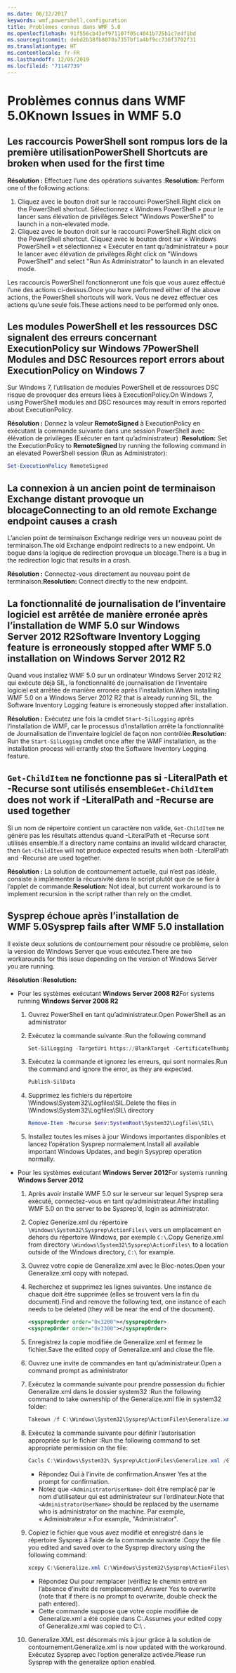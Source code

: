 ```yaml
---
ms.date: 06/12/2017
keywords: wmf,powershell,configuration
title: Problèmes connus dans WMF 5.0
ms.openlocfilehash: 91f556cb43ef971107f05c4041b725b1c7e4f1bd
ms.sourcegitcommit: debd2b38fb8070a7357bf1a4bf9cc736f3702f31
ms.translationtype: HT
ms.contentlocale: fr-FR
ms.lasthandoff: 12/05/2019
ms.locfileid: "71147739"
---
```

# <a name="known-issues-in-wmf-50"></a><span data-ttu-id="f3936-103">Problèmes connus dans WMF 5.0</span><span class="sxs-lookup"><span data-stu-id="f3936-103">Known Issues in WMF 5.0</span></span>

## <a name="powershell-shortcuts-are-broken-when-used-for-the-first-time"></a><span data-ttu-id="f3936-104">Les raccourcis PowerShell sont rompus lors de la première utilisation</span><span class="sxs-lookup"><span data-stu-id="f3936-104">PowerShell Shortcuts are broken when used for the first time</span></span>

<span data-ttu-id="f3936-105">**Résolution :** Effectuez l’une des opérations suivantes :</span><span class="sxs-lookup"><span data-stu-id="f3936-105">**Resolution:** Perform one of the following actions:</span></span>

1. <span data-ttu-id="f3936-106">Cliquez avec le bouton droit sur le raccourci PowerShell.</span><span class="sxs-lookup"><span data-stu-id="f3936-106">Right click on the PowerShell shortcut.</span></span> <span data-ttu-id="f3936-107">Sélectionnez « Windows PowerShell » pour le lancer sans élévation de privilèges.</span><span class="sxs-lookup"><span data-stu-id="f3936-107">Select "Windows PowerShell" to launch in a non-elevated mode.</span></span>
2. <span data-ttu-id="f3936-108">Cliquez avec le bouton droit sur le raccourci PowerShell.</span><span class="sxs-lookup"><span data-stu-id="f3936-108">Right click on the PowerShell shortcut.</span></span> <span data-ttu-id="f3936-109">Cliquez avec le bouton droit sur « Windows PowerShell » et sélectionnez « Exécuter en tant qu’administrateur » pour le lancer avec élévation de privilèges.</span><span class="sxs-lookup"><span data-stu-id="f3936-109">Right click on "Windows PowerShell" and select "Run As Administrator" to launch in an elevated mode.</span></span>

<span data-ttu-id="f3936-110">Les raccourcis PowerShell fonctionneront une fois que vous aurez effectué l’une des actions ci-dessus.</span><span class="sxs-lookup"><span data-stu-id="f3936-110">Once you have performed either of the above actions, the PowerShell shortcuts will work.</span></span> <span data-ttu-id="f3936-111">Vous ne devez effectuer ces actions qu’une seule fois.</span><span class="sxs-lookup"><span data-stu-id="f3936-111">These actions need to be performed only once.</span></span>

## <a name="powershell-modules-and-dsc-resources-report-errors-about-executionpolicy-on-windows-7"></a><span data-ttu-id="f3936-112">Les modules PowerShell et les ressources DSC signalent des erreurs concernant ExecutionPolicy sur Windows 7</span><span class="sxs-lookup"><span data-stu-id="f3936-112">PowerShell Modules and DSC Resources report errors about ExecutionPolicy on Windows 7</span></span>

<span data-ttu-id="f3936-113">Sur Windows 7, l’utilisation de modules PowerShell et de ressources DSC risque de provoquer des erreurs liées à ExecutionPolicy.</span><span class="sxs-lookup"><span data-stu-id="f3936-113">On Windows 7, using PowerShell modules and DSC resources may result in errors reported about ExecutionPolicy.</span></span>

<span data-ttu-id="f3936-114">**Résolution :** Donnez la valeur **RemoteSigned** à ExecutionPolicy en exécutant la commande suivante dans une session PowerShell avec élévation de privilèges (Exécuter en tant qu’administrateur) :</span><span class="sxs-lookup"><span data-stu-id="f3936-114">**Resolution:** Set the ExecutionPolicy to **RemoteSigned** by running the following command in an elevated PowerShell session (Run as Administrator):</span></span>

```powershell
Set-ExecutionPolicy RemoteSigned
```

## <a name="connecting-to-an-old-remote-exchange-endpoint-causes-a-crash"></a><span data-ttu-id="f3936-115">La connexion à un ancien point de terminaison Exchange distant provoque un blocage</span><span class="sxs-lookup"><span data-stu-id="f3936-115">Connecting to an old remote Exchange endpoint causes a crash</span></span>

<span data-ttu-id="f3936-116">L’ancien point de terminaison Exchange redirige vers un nouveau point de terminaison.</span><span class="sxs-lookup"><span data-stu-id="f3936-116">The old Exchange endpoint redirects to a new endpoint.</span></span> <span data-ttu-id="f3936-117">Un bogue dans la logique de redirection provoque un blocage.</span><span class="sxs-lookup"><span data-stu-id="f3936-117">There is a bug in the redirection logic that results in a crash.</span></span>

<span data-ttu-id="f3936-118">**Résolution :** Connectez-vous directement au nouveau point de terminaison.</span><span class="sxs-lookup"><span data-stu-id="f3936-118">**Resolution:** Connect directly to the new endpoint.</span></span>

## <a name="software-inventory-logging-feature-is-erroneously-stopped-after-wmf-50-installation-on-windows-server-2012-r2"></a><span data-ttu-id="f3936-119">La fonctionnalité de journalisation de l’inventaire logiciel est arrêtée de manière erronée après l’installation de WMF 5.0 sur Windows Server 2012 R2</span><span class="sxs-lookup"><span data-stu-id="f3936-119">Software Inventory Logging feature is erroneously stopped after WMF 5.0 installation on Windows Server 2012 R2</span></span>

<span data-ttu-id="f3936-120">Quand vous installez WMF 5.0 sur un ordinateur Windows Server 2012 R2 qui exécute déjà SIL, la fonctionnalité de journalisation de l’inventaire logiciel est arrêtée de manière erronée après l’installation.</span><span class="sxs-lookup"><span data-stu-id="f3936-120">When installing WMF 5.0 on a Windows Server 2012 R2 that is already running SIL, the Software Inventory Logging feature is erroneously stopped after installation.</span></span>

<span data-ttu-id="f3936-121">**Résolution :** Exécutez une fois la cmdlet `Start-SilLogging` après l’installation de WMF, car le processus d’installation arrête la fonctionnalité de Journalisation de l’inventaire logiciel de façon non contrôlée.</span><span class="sxs-lookup"><span data-stu-id="f3936-121">**Resolution:** Run the `Start-SilLogging` cmdlet once after the WMF installation, as the installation process will errantly stop the Software Inventory Logging feature.</span></span>

## <a name="get-childitem-does-not-work-if--literalpath-and--recurse-are-used-together"></a><span data-ttu-id="f3936-122">`Get-ChildItem` ne fonctionne pas si -LiteralPath et -Recurse sont utilisés ensemble</span><span class="sxs-lookup"><span data-stu-id="f3936-122">`Get-ChildItem` does not work if -LiteralPath and -Recurse are used together</span></span>

<span data-ttu-id="f3936-123">Si un nom de répertoire contient un caractère non valide, `Get-ChildItem` ne génère pas les résultats attendus quand -LiteralPath et -Recurse sont utilisés ensemble.</span><span class="sxs-lookup"><span data-stu-id="f3936-123">If a directory name contains an invalid wildcard character, then `Get-ChildItem` will not produce expected results when both -LiteralPath and -Recurse are used together.</span></span>

<span data-ttu-id="f3936-124">**Résolution :** La solution de contournement actuelle, qui n’est pas idéale, consiste à implémenter la récursivité dans le script plutôt que de se fier à l’applet de commande.</span><span class="sxs-lookup"><span data-stu-id="f3936-124">**Resolution:** Not ideal, but current workaround is to implement recursion in the script rather than rely on the cmdlet.</span></span>

## <a name="sysprep-fails-after-wmf-50-installation"></a><span data-ttu-id="f3936-125">Sysprep échoue après l’installation de WMF 5.0</span><span class="sxs-lookup"><span data-stu-id="f3936-125">Sysprep fails after WMF 5.0 installation</span></span>

<span data-ttu-id="f3936-126">Il existe deux solutions de contournement pour résoudre ce problème, selon la version de Windows Server que vous exécutez.</span><span class="sxs-lookup"><span data-stu-id="f3936-126">There are two workarounds for this issue depending on the version of Windows Server you are running.</span></span>

<span data-ttu-id="f3936-127">**Résolution :**</span><span class="sxs-lookup"><span data-stu-id="f3936-127">**Resolution:**</span></span>

- <span data-ttu-id="f3936-128">Pour les systèmes exécutant **Windows Server 2008 R2**</span><span class="sxs-lookup"><span data-stu-id="f3936-128">For systems running **Windows Server 2008 R2**</span></span>
  1. <span data-ttu-id="f3936-129">Ouvrez PowerShell en tant qu’administrateur.</span><span class="sxs-lookup"><span data-stu-id="f3936-129">Open PowerShell as an administrator</span></span>
  2. <span data-ttu-id="f3936-130">Exécutez la commande suivante :</span><span class="sxs-lookup"><span data-stu-id="f3936-130">Run the following command</span></span>

     ```powershell
     Set-SilLogging -TargetUri https://BlankTarget -CertificateThumbprint 0123456789
     ```

  3. <span data-ttu-id="f3936-131">Exécutez la commande et ignorez les erreurs, qui sont normales.</span><span class="sxs-lookup"><span data-stu-id="f3936-131">Run the command and ignore the error, as they are expected.</span></span>

     ```powershell
     Publish-SilData
     ```

  4. <span data-ttu-id="f3936-132">Supprimez les fichiers du répertoire \Windows\System32\Logfiles\SIL\.</span><span class="sxs-lookup"><span data-stu-id="f3936-132">Delete the files in  \Windows\System32\Logfiles\SIL\ directory</span></span>

     ```powershell
     Remove-Item -Recurse $env:SystemRoot\System32\Logfiles\SIL\
     ```

  5. <span data-ttu-id="f3936-133">Installez toutes les mises à jour Windows importantes disponibles et lancez l’opération Sysprep normalement.</span><span class="sxs-lookup"><span data-stu-id="f3936-133">Install all available important Windows Updates, and begin Sysyprep operation normally.</span></span>

- <span data-ttu-id="f3936-134">Pour les systèmes exécutant **Windows Server 2012**</span><span class="sxs-lookup"><span data-stu-id="f3936-134">For systems running **Windows Server 2012**</span></span>
  1. <span data-ttu-id="f3936-135">Après avoir installé WMF 5.0 sur le serveur sur lequel Sysprep sera exécuté, connectez-vous en tant qu’administrateur.</span><span class="sxs-lookup"><span data-stu-id="f3936-135">After installing WMF 5.0 on the server to be Sysprep'd, login as administrator.</span></span>
  2. <span data-ttu-id="f3936-136">Copiez Generize.xml du répertoire `\Windows\System32\Sysprep\ActionFiles\` vers un emplacement en dehors du répertoire Windows, par exemple `C:\`.</span><span class="sxs-lookup"><span data-stu-id="f3936-136">Copy Generize.xml from directory `\Windows\System32\Sysprep\ActionFiles\` to a location outside of the Windows directory, `C:\` for example.</span></span>
  3. <span data-ttu-id="f3936-137">Ouvrez votre copie de Generalize.xml avec le Bloc-notes.</span><span class="sxs-lookup"><span data-stu-id="f3936-137">Open your Generalize.xml copy with notepad.</span></span>
  4. <span data-ttu-id="f3936-138">Recherchez et supprimez les lignes suivantes. Une instance de chaque doit être supprimée (elles se trouvent vers la fin du document).</span><span class="sxs-lookup"><span data-stu-id="f3936-138">Find and remove the following text, one instance of each needs to be deleted (they will be near the end of the document).</span></span>

     ```xml
     <sysprepOrder order="0x3200"></sysprepOrder>
     <sysprepOrder order="0x3300"></sysprepOrder>
     ```

  5. <span data-ttu-id="f3936-139">Enregistrez la copie modifiée de Generalize.xml et fermez le fichier.</span><span class="sxs-lookup"><span data-stu-id="f3936-139">Save the edited copy of Generalize.xml and close the file.</span></span>
  6. <span data-ttu-id="f3936-140">Ouvrez une invite de commandes en tant qu’administrateur.</span><span class="sxs-lookup"><span data-stu-id="f3936-140">Open a command prompt as administrator</span></span>
  7. <span data-ttu-id="f3936-141">Exécutez la commande suivante pour prendre possession du fichier Generalize.xml dans le dossier system32 :</span><span class="sxs-lookup"><span data-stu-id="f3936-141">Run the following command to take ownership of the Generalize.xml file in system32 folder:</span></span>

     ```powershell
     Takeown /f C:\Windows\System32\Sysprep\ActionFiles\Generalize.xml
     ```

  8. <span data-ttu-id="f3936-142">Exécutez la commande suivante pour définir l’autorisation appropriée sur le fichier :</span><span class="sxs-lookup"><span data-stu-id="f3936-142">Run the following command to set appropriate permission on the file:</span></span>

     ```powershell
     Cacls C:\Windows\System32\ Sysprep\ActionFiles\Generalize.xml /G `<AdministratorUserName>`:F
     ```

     - <span data-ttu-id="f3936-143">Répondez Oui à l’invite de confirmation.</span><span class="sxs-lookup"><span data-stu-id="f3936-143">Answer Yes at the prompt for confirmation.</span></span>
     - <span data-ttu-id="f3936-144">Notez que `<AdministratorUserName>` doit être remplacé par le nom d’utilisateur qui est administrateur sur l’ordinateur.</span><span class="sxs-lookup"><span data-stu-id="f3936-144">Note that `<AdministratorUserName>` should be replaced by the username who is administrator on the machine.</span></span> <span data-ttu-id="f3936-145">Par exemple, « Administrateur ».</span><span class="sxs-lookup"><span data-stu-id="f3936-145">For example, "Administrator".</span></span>

  9. <span data-ttu-id="f3936-146">Copiez le fichier que vous avez modifié et enregistré dans le répertoire Sysprep à l’aide de la commande suivante :</span><span class="sxs-lookup"><span data-stu-id="f3936-146">Copy the file you edited and saved over to the Sysprep directory using the following command:</span></span>

     ```powershell
     xcopy C:\Generalize.xml C:\Windows\System32\Sysprep\ActionFiles\Generalize.xml
     ```

     - <span data-ttu-id="f3936-147">Répondez Oui pour remplacer (vérifiez le chemin entré en l’absence d’invite de remplacement).</span><span class="sxs-lookup"><span data-stu-id="f3936-147">Answer Yes to overwrite (note that if there is no prompt to overwrite, double check the path entered).</span></span>
     - <span data-ttu-id="f3936-148">Cette commande suppose que votre copie modifiée de Generalize.xml a été copiée dans C:\.</span><span class="sxs-lookup"><span data-stu-id="f3936-148">Assumes your edited copy of Generalize.xml was copied to C:\ .</span></span>

  10. <span data-ttu-id="f3936-149">Generalize.XML est désormais mis à jour grâce à la solution de contournement.</span><span class="sxs-lookup"><span data-stu-id="f3936-149">Generalize.xml is now updated with the workaround.</span></span> <span data-ttu-id="f3936-150">Exécutez Sysprep avec l’option generalize activée.</span><span class="sxs-lookup"><span data-stu-id="f3936-150">Please run Sysprep with the generalize option enabled.</span></span>